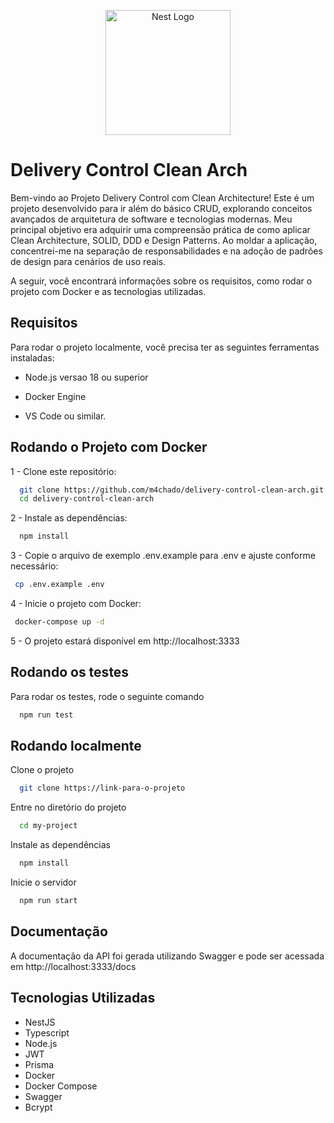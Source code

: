 <p align="center">
  <a href="http://nestjs.com/" target="blank"><img src="https://nestjs.com/img/logo-small.svg" width="200" alt="Nest Logo" /></a>
</p>

# Delivery Control Clean Arch

Bem-vindo ao Projeto Delivery Control com Clean Architecture! Este é um projeto desenvolvido para ir além do básico CRUD, explorando conceitos avançados de arquitetura de software e tecnologias modernas. Meu principal objetivo era adquirir uma compreensão prática de como aplicar Clean Architecture, SOLID, DDD e Design Patterns. Ao moldar a aplicação, concentrei-me na separação de responsabilidades e na adoção de padrões de design para cenários de uso reais.

A seguir, você encontrará informações sobre os requisitos, como rodar o projeto com Docker e as tecnologias utilizadas.




## Requisitos

Para rodar o projeto localmente, você precisa ter as seguintes ferramentas instaladas:

- Node.js versao 18 ou superior

- Docker Engine

- VS Code ou similar.

## Rodando o Projeto com Docker

 1 - Clone este repositório:

```bash
  git clone https://github.com/m4chado/delivery-control-clean-arch.git
  cd delivery-control-clean-arch
```

 2 - Instale as dependências:

```bash
  npm install
```

 3 - Copie o arquivo de exemplo .env.example para .env e ajuste conforme necessário:

```bash
 cp .env.example .env
```

 4 - Inicie o projeto com Docker:

```bash
 docker-compose up -d
```
 5 - O projeto estará disponível em http://localhost:3333
    
## Rodando os testes

Para rodar os testes, rode o seguinte comando

```bash
  npm run test
```


## Rodando localmente

Clone o projeto

```bash
  git clone https://link-para-o-projeto
```

Entre no diretório do projeto

```bash
  cd my-project
```

Instale as dependências

```bash
  npm install
```

Inicie o servidor

```bash
  npm run start
```


## Documentação

A documentação da API foi gerada utilizando Swagger e pode ser acessada em http://localhost:3333/docs


## Tecnologias Utilizadas

- NestJS
- Typescript
- Node.js
- JWT
- Prisma
- Docker
- Docker Compose
- Swagger
- Bcrypt
